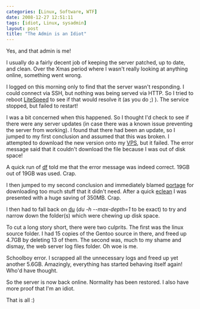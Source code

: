 ```yaml
---
categories: [Linux, Software, WTF]
date: 2008-12-27 12:51:11
tags: [idiot, Linux, sysadmin]
layout: post
title: "The Admin is an Idiot"
---
```

Yes, and that admin is me!

I usually do a fairly decent job of keeping the server patched, up to date, and clean. Over the Xmas period where I wasn't really looking at anything online, something went wrong.

I logged on this morning only to find that the server wasn't responding. I could connect via SSH, but nothing was being served via HTTP. So I tried to reboot <a href="http://litespeedtech.com/" title="LiteSpeed technologies">LiteSpeed</a> to see if that would resolve it (as you do ;) ). The service stopped, but failed to restart!

<!--more-->

I was a bit concerned when this happened. So I thought I'd check to see if there were any server updates (in case there was a known issue preventing the server from working). I found that there had been an update, so I jumped to my first conclusion and assumed that this was broken. I attempted to download the new version onto my <a href="http://en.wikipedia.org/wiki/Virtual_private_server" title="Virtual Private Server">VPS</a>, but it failed. The error message said that it couldn't download the file because I was out of disk space!

A quick run of <a href="http://www.computerhope.com/unix/udf.htm" title="Linux 'df' command">df</a> told me that the error message was indeed correct. 19GB out of 19GB was used. Crap.

I then jumped to my second conclusion and immediately blamed <a href="http://en.wikipedia.org/wiki/Portage_(software)" title="Portage">portage</a> for downloading too much stuff that it didn't need. After a quick <a href="http://linuxlore.blogspot.com/2007/04/howto-cleanup-gentoo-portage-distfiles.html" title="Clean up Gentoo Portage Distfiles">eclean</a> I was presented with a huge saving of 350MB. Crap.

I then had to fall back on <a href="http://www.computerhope.com/unix/udu.htm" title="Linux 'du' command">du</a> (<em>du -h --max-depth=1</em> to be exact) to try and narrow down the folder(s) which were chewing up disk space.

To cut a long story short, there were two culprits. The first was the linux source folder. I had 15 copies of the Gentoo source in there, and freed up 4.7GB by deleting 13 of them. The second was, much to my shame and dismay, the web server log files folder. Oh woe is me.

Schoolboy error. I scrapped all the unnecessary logs and freed up yet another 5.6GB. Amazingly, everything has started behaving itself again! Who'd have thought.

So the server is now back online. Normality has been restored. I also have more proof that I'm an idiot.

That is all :)
